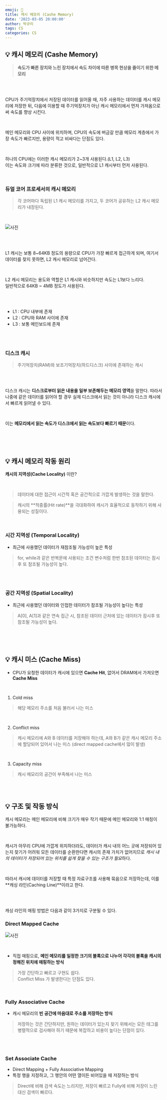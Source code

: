 ```yaml
---
emoji: 💸
title: 캐시 메모리 (Cashe Memory)
date: '2023-03-05 20:00:00'
author: 박규리
tags: CS 
categories: CS
---
```


## 💡 캐시 메모리 (Cashe Memory)

> **속도가 빠른 장치와 느린 장치에서 속도 차이에 따른 병목 현상을 줄이기 위한 메모리**

</br>
</br>

CPU가 주기억장치에서 저장된 데이터를 읽어올 때, 자주 사용하는 데이터를 캐시 메모리에 저장한 뒤, 다음에 이용할 때 주기억장치가 아닌 캐시 메모리에서 먼저 가져옴으로써 속도를 향상 시킨다. </br>

</br>

메인 메모리와 CPU 사이에 위치하며, CPU의 속도에 버금갈 만큼 메모리 계층에서 가장 속도가 빠르지만, 용량이 적고 비싸다는 단점도 있다. </br>

</br>

하나의 CPU에는 이러한 캐시 메모리가 2~3개 사용된다.(L1, L2, L3) </br>
이는 속도와 크기에 따라 분류한 것으로, 일반적으로 L1 캐시부터 먼저 사용된다. </br>

</br>

### 듀얼 코어 프로세서의 캐시 메모리

> 각 코어마다 독립된 L1 캐시 메모리를 가지고, 두 코어가 공유하는 L2 캐시 메모리가 내장된다. </br>
</br>

![사진](./R1280x0.jpeg)

</br>
</br>

L1 캐시는 보통 8~64KB 정도의 용량으로 CPU가 가장 빠르게 접근하게 되며, 여기서 데이터를 찾지 못하면, L2 캐시 메모리로 넘어간다. </br>

</br>

L2 캐시 메모리는 용도와 역할은 L1 캐시와 비슷하지만 속도는 L1보다 느리다. </br>
일반적으로 64KB ~ 4MB 정도가 사용된다. </br>

</br>
</br>

- L1 : CPU 내부에 존재 </br>
- L2 : CPU와 RAM 사이에 존재 </br>
- L3 : 보통 메인보드에 존재 </br>

</br>
</br>

### 디스크 캐시

> 주기억장치(RAM)와 보조기억장치(하드디스크) 사이에 존재하는 캐시 </br>

</br>
</br>

디스크 캐시는 **디스크로부터 읽은 내용을 일부 보존해두는 메모리 영역**을 말한다. 따라서 나중에 같은 데이터를 읽어야 할 경우 실제 디스크에서 읽는 것이 아니라 디스크 캐시에서 빠르게 읽어낼 수 있다. </br>

</br>

이는 **메모리에서 읽는 속도가 디스크에서 읽는 속도보다 빠르기 때문**이다.

</br>
</br>
</br>

## 💡 캐시 메모리 작동 원리

**캐시의 지역성(Cache Locality)** 이란? </br>

</br>

> 데이터에 대한 접근이 시간적 혹은 공간적으로 가깝게 발생하는 것을 말한다. </br>

> 캐시의 **적중률(Hit rate)**을 극대화하여 캐시가 효율적으로 동작하기 위해 사용되는 성질이다. </br>

</br>

### 시간 지역성 (Temporal Locality)

* 최근에 사용했던 데이터가 재참조될 가능성이 높은 특성

> for, while과 같은 반복문에 사용되는 조건 변수처럼 한번 참조된 데이터는 잠시후 또 참조될 가능성이 높다.

</br>
</br>

### 공간 지역성 (Spatial Locality)

* 최근에 사용했던 데이터와 인접한 데이터가 참조될 가능성이 높다는 특성

> A[0], A[1]과 같은 연속 접근 시, 참조된 데이터 근처에 있는 데이터가 잠시후 또 참조될 가능성이 높다.

</br>
</br>
</br>

## 💡 캐시 미스 (Cache Miss)

* CPU가 요청한 데이터가 캐시에 있으면 **Cache Hit**, 없어서 DRAM에서 가져오면 **Cache Miss**

</br>

1. Cold miss

> 해당 메모리 주소를 처음 불러서 나는 미스 </br>
</br>

2. Conflict miss

> 캐시 메모리에 A와 B 데이터를 저장해야 하는데, A와 B가 같은 캐시 메모리 주소에 할당되어 있어서 나는 미스 (direct mapped cache에서 많이 발생) </br>

</br>

3. Capacity miss

> 캐시 메모리의 공간이 부족해서 나는 미스 

</br>
</br>

## 💡 구조 및 작동 방식

캐시 메모리는 메인 메모리에 비해 크기가 매우 작기 때문에 메인 메모리와 1:1 매칭이 불가능하다. </br>

</br>

캐시가 아무리 CPU에 가깝게 위치하더라도, 데이터가 캐시 내의 어느 곳에 저장되어 있는지 찾기가 어려워 모든 데이터를 순환한다면 캐시의 존재 가치가 없어지므로 *캐시 내의 데이터가 저장되어 있는 위치를 쉽게 찾을 수 있는 구조가 필요*하다. </br>

</br>

따라서 캐시에 데이터를 저장할 때 특정 자료구조를 사용해 묶음으로 저장하는데, 이를 **캐싱 라인(Caching Line)**이라고 한다.

</br>
</br>

캐싱 라인의 매핑 방법은 다음과 같이 3가지로 구분될 수 있다.


### Direct Mapped Cache

![사진](./direct.png)

</br>

* 직접 매핑으로, **메인 메모리를 일정한 크기의 블록으로 나누어 각각의 블록을 캐시의 정해진 위치에 매핑하는 방식**

> 가장 간단하고 빠르고 구현도 쉽다. </br>
> Conflict Miss 가 발생한다는 단점도 있다. </br>

</br>

### Fully Associative Cache

* 캐시 메모리의 **빈 공간에 마음대로 주소를 저장하는 방식**

> 저장하는 것은 간단하지만, 원하는 데이터가 있는지 찾기 위해서는 모든 태그를 병렬적으로 검사해야 하기 때문에 복잡하고 비용이 높다는 단점이 있다.

</br>
</br>

### Set Associate Cache

* Direct Mapping + Fully Associative Mapping
* 특정 행을 지정하고, 그 행안의 어떤 열이든 비어있을 때 저장하는 방식

> Direct에 비해 검색 속도는 느리지만, 저장이 빠르고 Fully에 비해 저장이 느린 대신 검색이 빠르다.

</br>
</br>

```toc
```